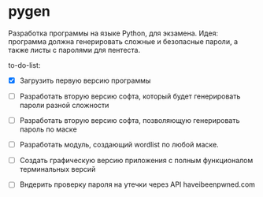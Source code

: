 # pygen
Разработка программы на языке Python, для экзамена.
Идея: программа должна генерировать сложные и безопасные пароли, а также листы с паролями для пентеста.

to-do-list:
- [x] Загрузить первую версию программы

- [ ] Разработать вторую версию софта, который будет генерировать пароли разной сложности
- [ ] Разработать вторую версию софта, позволяющую генерировать пароль по маске
- [ ] Разработать модуль, создающий wordlist по любой маске.

- [ ] Создать графическую версию приложения с полным функционалом терминальных версий
- [ ] Вндерить проверку пароля на утечки через API haveibeenpwned.com
